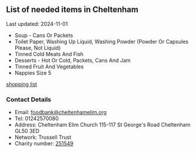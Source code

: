 <!-- summary_marker starts -->
## List of needed items in Cheltenham

Last updated: 2024-11-01

- Soup - Cans Or Packets
- Toilet Paper, Washing Up Liquid, Washing Powder (Powder Or Capsules Please, Not Liquid)
- Tinned Cold Meats And Fish
- Desserts - Hot Or Cold, Packets, Cans And Jam
- Tinned Fruit And Vegetables
- Nappies Size 5
<!-- summary_marker ends -->

[shopping list](https://cheltenham.foodbank.org.uk/give-help/donate-food/)

### Contact Details

<!-- contact_marker starts -->
- Email: foodbank@cheltenhamelim.org
- Tel: 01242570080
- Address: Cheltenham Elim Church 115-117 St George's Road Cheltenham GL50 3ED
- Network: Trussell Trust
- Charity number: [251549](https://register-of-charities.charitycommission.gov.uk/charity-details/?regid=251549&subid=0)
<!-- contact_marker ends -->
